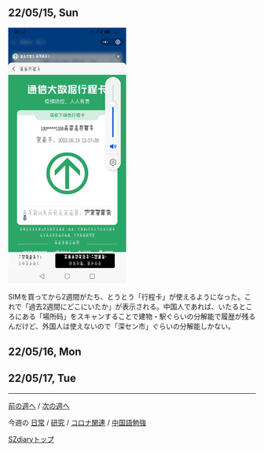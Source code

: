 ## 22/05/15, Sun

<img src="https://github.com/akita11/SZdiary/blob/main/diary/photo/2022-05-15_12.21.53.jpg" width="240px">

SIMを買ってから2週間がたち、とうとう「行程卡」が使えるようになった。これで「過去2週間にどこにいたか」が表示される。中国人であれば、いたるところにある「場所码」をスキャンすることで建物・駅ぐらいの分解能で履歴が残るんだけど、外国人は使えないので「深セン市」ぐらいの分解能しかない。


## 22/05/16, Mon


## 22/05/17, Tue


***

[前の週へ](2205-2.md) /
[次の週へ](2205-4.md)

今週の
[日常](../diary/2205-3.md) /
[研究](../research/2205-3.md) /
[コロナ関連](../covid19/2205-3.md) / 
[中国語勉強](../chinese/2205-3.md)

[SZdiaryトップ](../../README.md)
